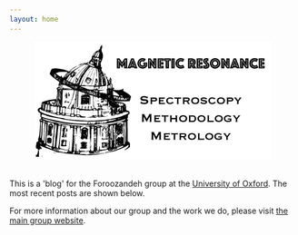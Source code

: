 ```yaml
---
layout: home
---
```


<div style="text-align: center">
<img src="/assets/images/website_logo_ox_6.png" alt="Foroozandeh group logo: magnetic resonance, spectroscopy, methodology, metrology" />
<br />
<br />
</div>

This is a 'blog' for the Foroozandeh group at the [University of Oxford](https://chem.ox.ac.uk).
The most recent posts are shown below.

For more information about our group and the work we do, please visit [the main group website](http://foroozandeh.chem.ox.ac.uk).
